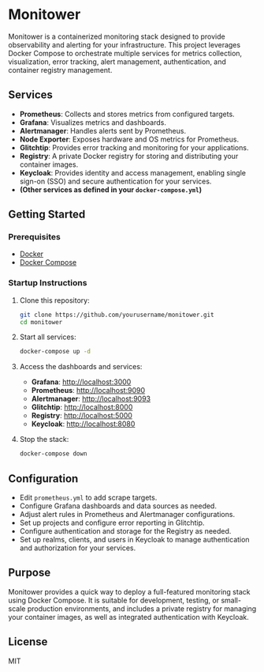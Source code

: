 # Monitower
Monitower is a containerized monitoring stack designed to provide observability and alerting for your infrastructure. This project leverages Docker Compose to orchestrate multiple services for metrics collection, visualization, error tracking, alert management, authentication, and container registry management.

## Services

- **Prometheus**: Collects and stores metrics from configured targets.
- **Grafana**: Visualizes metrics and dashboards.
- **Alertmanager**: Handles alerts sent by Prometheus.
- **Node Exporter**: Exposes hardware and OS metrics for Prometheus.
- **Glitchtip**: Provides error tracking and monitoring for your applications.
- **Registry**: A private Docker registry for storing and distributing your container images.
- **Keycloak**: Provides identity and access management, enabling single sign-on (SSO) and secure authentication for your services.
- **(Other services as defined in your `docker-compose.yml`)**

## Getting Started

### Prerequisites

- [Docker](https://docs.docker.com/get-docker/)
- [Docker Compose](https://docs.docker.com/compose/)

### Startup Instructions

1. Clone this repository:
    ```sh
    git clone https://github.com/yourusername/monitower.git
    cd monitower
    ```

2. Start all services:
    ```sh
    docker-compose up -d
    ```

3. Access the dashboards and services:
    - **Grafana**: [http://localhost:3000](http://localhost:3000)
    - **Prometheus**: [http://localhost:9090](http://localhost:9090)
    - **Alertmanager**: [http://localhost:9093](http://localhost:9093)
    - **Glitchtip**: [http://localhost:8000](http://localhost:8000)
    - **Registry**: [http://localhost:5000](http://localhost:5000)
    - **Keycloak**: [http://localhost:8080](http://localhost:8080)

4. Stop the stack:
    ```sh
    docker-compose down
    ```

## Configuration

- Edit `prometheus.yml` to add scrape targets.
- Configure Grafana dashboards and data sources as needed.
- Adjust alert rules in Prometheus and Alertmanager configurations.
- Set up projects and configure error reporting in Glitchtip.
- Configure authentication and storage for the Registry as needed.
- Set up realms, clients, and users in Keycloak to manage authentication and authorization for your services.

## Purpose

Monitower provides a quick way to deploy a full-featured monitoring stack using Docker Compose. It is suitable for development, testing, or small-scale production environments, and includes a private registry for managing your container images, as well as integrated authentication with Keycloak.

## License

MIT
